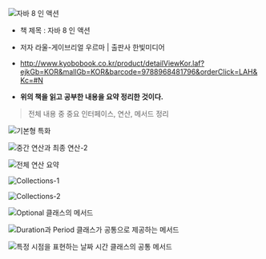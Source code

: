 ![자바 8 인 액션](http://image.kyobobook.co.kr/images/book/xlarge/796/x9788968481796.jpg)

-	책 제목 : 자바 8 인 액션
-	저자 라울-게이브리얼 우르마 | 출판사 한빛미디어
-	http://www.kyobobook.co.kr/product/detailViewKor.laf?ejkGb=KOR&mallGb=KOR&barcode=9788968481796&orderClick=LAH&Kc=#N

-	**위의 책을 읽고 공부한 내용을 요약 정리한 것이다.**

> 전체 내용 중 중요 인터페이스, 연산, 메서드 정리

![기본형 특화](http://drive.google.com/uc?export=view&id=0ByLqiEM75qEzdlBhbFhEeVhMLWM)

![중간 연산과 최종 연산-2](http://drive.google.com/uc?export=view&id=0ByLqiEM75qEzTFZhSm9wWmZXNzg)

![전체 연산 요약](http://drive.google.com/uc?export=view&id=0ByLqiEM75qEzM3ZCNW9ybXQwdEk)

![Collections-1](http://drive.google.com/uc?export=view&id=0ByLqiEM75qEzbGtYNGd0dG5yVXM)

![Collections-2](http://drive.google.com/uc?export=view&id=0ByLqiEM75qEzSFFfM3ZqNjZ1V28)

![Optional 클래스의 메서드](http://drive.google.com/uc?export=view&id=0ByLqiEM75qEzaW1HZlJEblRoVmc)

![Duration과 Period 클래스가 공통으로 제공하는 메서드](http://drive.google.com/uc?export=view&id=0ByLqiEM75qEzei1DODh5ZGVPdjA)

![특정 시점을 표현하는 날짜 시간 클래스의 공통 메서드](http://drive.google.com/uc?export=view&id=0ByLqiEM75qEzcWdpSUJmRXZIZzQ)
